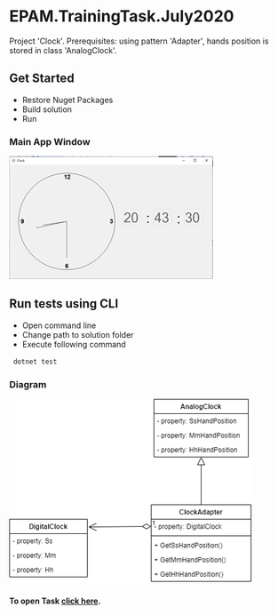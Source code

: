 # EPAM.TrainingTask.July2020
Project 'Clock'. Prerequisites: using pattern 'Adapter', hands position is stored in class 'AnalogClock'.

## Get Started   
- Restore Nuget Packages   
- Build solution   
- Run 

### Main App Window   
![main_window](/docs/main_window.png)

## Run tests using CLI   
- Open command line   
- Change path to solution folder   
- Execute following command     
```sh
 dotnet test
```   

### Diagram   
![diagram](/docs/Diagram.png)   


#### To open Task [click here][link].    

[link]:</docs/Task Interview Net 2020.pdf>

